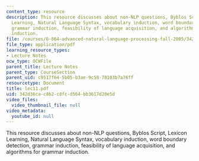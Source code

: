 ```yaml
---
content_type: resource
description: This resource discusses about non-NLP questions, Byblos Script, Lexicon
  Learning, Natural Language Syntax, vocabulary induction, word boundary detection,
  grammar induction, feasibility of language acquisition, and algorithms for grammar
  induction.
file: /courses/6-864-advanced-natural-language-processing-fall-2005/342d36cac8b2c8fcd564bb3617d20e5d_lec11.pdf
file_type: application/pdf
learning_resource_types:
- Lecture Notes
ocw_type: OCWFile
parent_title: Lecture Notes
parent_type: CourseSection
parent_uid: c9517f64-5b05-b3ae-9c50-78103b7a76ff
resourcetype: Document
title: lec11.pdf
uid: 342d36ca-c8b2-c8fc-d564-bb3617d20e5d
video_files:
  video_thumbnail_file: null
video_metadata:
  youtube_id: null
---
```

This resource discusses about non-NLP questions, Byblos Script, Lexicon Learning, Natural Language Syntax, vocabulary induction, word boundary detection, grammar induction, feasibility of language acquisition, and algorithms for grammar induction.

